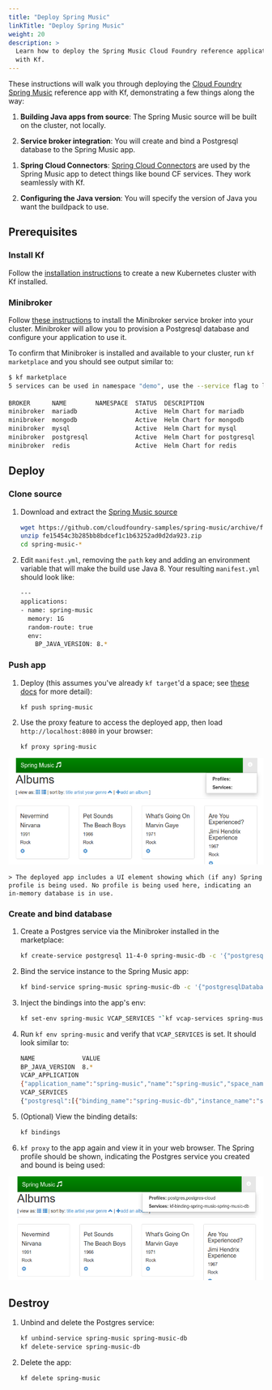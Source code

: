 ```yaml
---
title: "Deploy Spring Music"
linkTitle: "Deploy Spring Music"
weight: 20
description: >
  Learn how to deploy the Spring Music Cloud Foundry reference application
  with Kf.
---
```


[spring-music]: https://github.com/cloudfoundry-samples/spring-music
These instructions will walk you through deploying the [Cloud Foundry Spring Music][spring-music]
reference app with Kf, demonstrating a few things along the way:

1. **Building Java apps from source**: The Spring Music source will be built on
   the cluster, not locally.

1. **Service broker integration**: You will create and bind a Postgresql
   database to the Spring Music app.

[spring-cloud-connectors]: https://cloud.spring.io/spring-cloud-connectors/
1. **Spring Cloud Connectors**: [Spring Cloud Connectors][spring-cloud-connectors] are used by the Spring Music app to detect things like bound CF services. They work seamlessly with Kf.

1. **Configuring the Java version**: You will specify the version of Java you
   want the buildpack to use.

## Prerequisites

### Install Kf
[install-instructions]: ../install/
Follow the [installation instructions][install-instructions] to create a new
Kubernetes cluster with Kf installed.

### Minibroker
[minibroker]: ../minibroker/
Follow [these instructions][minibroker] to install the Minibroker service broker
into your cluster. Minibroker will allow you to provision a Postgresql database
and configure your application to use it.

To confirm that Minibroker is installed and available to your cluster, run `kf marketplace` and you should see output similar to:

```sh
$ kf marketplace
5 services can be used in namespace "demo", use the --service flag to list the plans for a service

BROKER      NAME        NAMESPACE  STATUS  DESCRIPTION
minibroker  mariadb                Active  Helm Chart for mariadb
minibroker  mongodb                Active  Helm Chart for mongodb
minibroker  mysql                  Active  Helm Chart for mysql
minibroker  postgresql             Active  Helm Chart for postgresql
minibroker  redis                  Active  Helm Chart for redis
```

## Deploy

### Clone source
[spring-music-source]: https://github.com/cloudfoundry-samples/spring-music/archive/fe15454c3b285bb8bdcef1c1b63252ad0d2da923.zip
1. Download and extract the [Spring Music source][spring-music-source]

    ```sh
    wget https://github.com/cloudfoundry-samples/spring-music/archive/fe15454c3b285bb8bdcef1c1b63252ad0d2da923.zip
    unzip fe15454c3b285bb8bdcef1c1b63252ad0d2da923.zip
    cd spring-music-*
    ```

1. Edit `manifest.yml`, removing the `path` key and adding an environment
   variable that will make the build use Java 8. Your resulting `manifest.yml`
   should look like:

    ```sh
    ---
    applications:
    - name: spring-music
      memory: 1G
      random-route: true
      env:
        BP_JAVA_VERSION: 8.*
    ```

### Push app

[create-space]: /docs/install.md#create-and-target-a-space
1. Deploy (this assumes you've already `kf target`'d a space; see [these
   docs][create-space] for more detail):

    ```sh
    kf push spring-music
    ```

1. Use the proxy feature to access the deployed app, then load `http://localhost:8080` in your browser:

    ```sh
    kf proxy spring-music
    ```

[ss1]: sm1.png
    ![Screenshot 1][ss1]

    > The deployed app includes a UI element showing which (if any) Spring profile is being used. No profile is being used here, indicating an in-memory database is in use.

### Create and bind database

1. Create a Postgres service via the Minibroker installed in the marketplace:

    ```sh
    kf create-service postgresql 11-4-0 spring-music-db -c '{"postgresqlDatabase":"smdb", "postgresDatabase":"smdb"}'
    ```

1. Bind the service instance to the Spring Music app:

    ```sh
    kf bind-service spring-music spring-music-db -c '{"postgresqlDatabase":"smdb", "postgresDatabase":"smdb"}'
    ```

1. Inject the bindings into the app's env:

    ```sh
    kf set-env spring-music VCAP_SERVICES "`kf vcap-services spring-music`"
    ```

1. Run `kf env spring-music` and verify that `VCAP_SERVICES` is set. It should
   look similar to:

    ```sh
    NAME             VALUE
    BP_JAVA_VERSION  8.*
    VCAP_APPLICATION
    {"application_name":"spring-music","name":"spring-music","space_name":"demo"}
    VCAP_SERVICES
    {"postgresql":[{"binding_name":"spring-music-db","instance_name":"spring-music-db","name":"kf-binding-spring-music-spring-music-db","label":"postgresql","tags":null,"plan":"11-4-0","credentials":{"Protocol":"postgresql","database":"smdb","host":"honorary-snail-postgresql.demo.svc.cluster.local","password":"***","port":"5432","postgresql-password":"***","uri":"postgresql://postgres:***@honorary-snail-postgresql.demo.svc.cluster.local:5432/smdb","username":"postgres"}}]}
    ```

1. (Optional) View the binding details:

    ```sh
    kf bindings
    ```

1. `kf proxy` to the app again and view it in your web browser. The Spring profile should be shown, indicating the Postgres service you created and bound is being used:

[ss2]: sm2.png
    ![Screenshot 2][ss2]

## Destroy

1. Unbind and delete the Postgres service:

    ```sh
    kf unbind-service spring-music spring-music-db
    kf delete-service spring-music-db
    ```

1. Delete the app:

    ```sh
    kf delete spring-music
    ```

